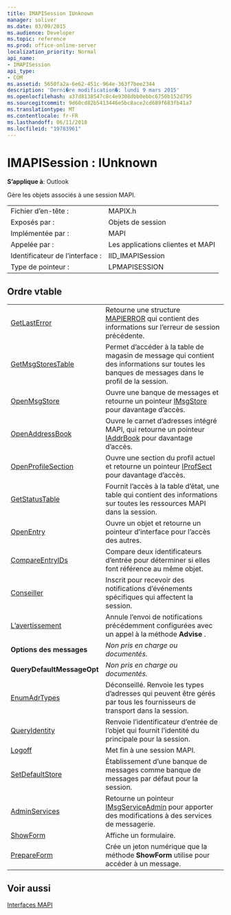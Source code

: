 ```yaml
---
title: IMAPISession IUnknown
manager: soliver
ms.date: 03/09/2015
ms.audience: Developer
ms.topic: reference
ms.prod: office-online-server
localization_priority: Normal
api_name:
- IMAPISession
api_type:
- COM
ms.assetid: 5650fa2a-6e62-451c-964e-363f7bee2344
description: 'Derni�re modification�: lundi 9 mars 2015'
ms.openlocfilehash: a37d8138547c8c4e9308dbb0ebbc6750b152d795
ms.sourcegitcommit: 9d60cd82b5413446e5bc8ace2cd689f683fb41a7
ms.translationtype: MT
ms.contentlocale: fr-FR
ms.lasthandoff: 06/11/2018
ms.locfileid: "19783961"
---
```

# <a name="imapisession--iunknown"></a>IMAPISession : IUnknown

  
  
**S’applique à**: Outlook 
  
Gère les objets associés à une session MAPI.
  
|||
|:-----|:-----|
|Fichier d’en-tête :  <br/> |MAPIX.h  <br/> |
|Exposés par :  <br/> |Objets de session  <br/> |
|Implémentée par :  <br/> |MAPI  <br/> |
|Appelée par :  <br/> |Les applications clientes et MAPI  <br/> |
|Identificateur de l’interface :  <br/> |IID_IMAPISession  <br/> |
|Type de pointeur :  <br/> |LPMAPISESSION  <br/> |
   
## <a name="vtable-order"></a>Ordre vtable

|||
|:-----|:-----|
|[GetLastError](imapisession-getlasterror.md) <br/> |Retourne une structure [MAPIERROR](mapierror.md) qui contient des informations sur l’erreur de session précédente.  <br/> |
|[GetMsgStoresTable](imapisession-getmsgstorestable.md) <br/> |Permet d’accéder à la table de magasin de message qui contient des informations sur toutes les banques de messages dans le profil de la session.  <br/> |
|[OpenMsgStore](imapisession-openmsgstore.md) <br/> |Ouvre une banque de messages et retourne un pointeur [IMsgStore](imsgstoreimapiprop.md) pour davantage d’accès.  <br/> |
|[OpenAddressBook](imapisession-openaddressbook.md) <br/> |Ouvre le carnet d’adresses intégré MAPI, qui retourne un pointeur [IAddrBook](iaddrbookimapiprop.md) pour davantage d’accès.  <br/> |
|[OpenProfileSection](imapisession-openprofilesection.md) <br/> |Ouvre une section du profil actuel et retourne un pointeur [IProfSect](iprofsectimapiprop.md) pour davantage d’accès.  <br/> |
|[GetStatusTable](imapisession-getstatustable.md) <br/> |Fournit l’accès à la table d’état, une table qui contient des informations sur toutes les ressources MAPI dans la session.  <br/> |
|[OpenEntry](imapisession-openentry.md) <br/> |Ouvre un objet et retourne un pointeur d’interface pour l’accès des autres.  <br/> |
|[CompareEntryIDs](imapisession-compareentryids.md) <br/> |Compare deux identificateurs d’entrée pour déterminer si elles font référence au même objet.  <br/> |
|[Conseiller](imapisession-advise.md) <br/> |Inscrit pour recevoir des notifications d’événements spécifiques qui affectent la session.  <br/> |
|[L’avertissement](imapisession-unadvise.md) <br/> |Annule l’envoi de notifications précédemment configurées avec un appel à la méthode **Advise** .  <br/> |
|**Options des messages** <br/> | *Non pris en charge ou documentés.*  <br/> |
|**QueryDefaultMessageOpt** <br/> | *Non pris en charge ou documentés.*  <br/> |
|[EnumAdrTypes](imapisession-enumadrtypes.md) <br/> |Déconseillé. Renvoie les types d’adresses qui peuvent être gérés par tous les fournisseurs de transport dans la session.  <br/> |
|[QueryIdentity](imapisession-queryidentity.md) <br/> |Renvoie l’identificateur d’entrée de l’objet qui fournit l’identité du principale pour la session.  <br/> |
|[Logoff](imapisession-logoff.md) <br/> |Met fin à une session MAPI.  <br/> |
|[SetDefaultStore](imapisession-setdefaultstore.md) <br/> |Établissement d’une banque de messages comme banque de messages par défaut pour la session.  <br/> |
|[AdminServices](imapisession-adminservices.md) <br/> |Retourne un pointeur [IMsgServiceAdmin](imsgserviceadminiunknown.md) pour apporter des modifications à des services de messagerie.  <br/> |
|[ShowForm](imapisession-showform.md) <br/> |Affiche un formulaire.  <br/> |
|[PrepareForm](imapisession-prepareform.md) <br/> |Crée un jeton numérique que la méthode **ShowForm** utilise pour accéder à un message.  <br/> |
   
## <a name="see-also"></a>Voir aussi



[Interfaces MAPI](mapi-interfaces.md)

